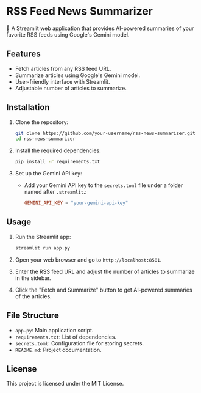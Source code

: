 # RSS Feed News Summarizer

📰 A Streamlit web application that provides AI-powered summaries of your favorite RSS feeds using Google's Gemini model.

## Features

- Fetch articles from any RSS feed URL.
- Summarize articles using Google's Gemini model.
- User-friendly interface with Streamlit.
- Adjustable number of articles to summarize.

## Installation

1. Clone the repository:
    ```sh
    git clone https://github.com/your-username/rss-news-summarizer.git
    cd rss-news-summarizer
    ```

2. Install the required dependencies:
    ```sh
    pip install -r requirements.txt
    ```

3. Set up the Gemini API key:
    - Add your Gemini API key to the `secrets.toml` file under a folder named after `.streamlit`.:
        ```toml
        GEMINI_API_KEY = "your-gemini-api-key"
        ```

## Usage

1. Run the Streamlit app:
    ```sh
    streamlit run app.py
    ```

2. Open your web browser and go to `http://localhost:8501`.

3. Enter the RSS feed URL and adjust the number of articles to summarize in the sidebar.

4. Click the "Fetch and Summarize" button to get AI-powered summaries of the articles.

## File Structure

- `app.py`: Main application script.
- `requirements.txt`: List of dependencies.
- `secrets.toml`: Configuration file for storing secrets.
- `README.md`: Project documentation.

## License

This project is licensed under the MIT License.